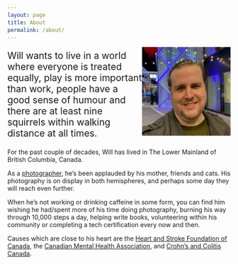 ```yaml
---
layout: page
title: About
permalink: /about/
---
```


<img align="right" src="/assets/images/will.jpg" alt="Picture of Will Ryan" width="200px" />

<p style="font-size: 1.5em">Will wants to live in a world where everyone is treated equally, play is more important than work, people have a good sense of humour and there are at least nine squirrels within walking distance at all times.</p>

For the past couple of decades, Will has lived in The Lower Mainland of British Columbia, Canada.

As a [photographer](/photos/), he’s been applauded by his mother, friends and cats. His photography is on display in both hemispheres, and perhaps some day they will reach even further.

When he’s not working or drinking caffeine in some form, you can find him wishing he had/spent more of his time doing photography, burning his way through 10,000 steps a day, helping write books, volunteering within his community or completing a tech certification every now and then.

Causes which are close to his heart are the [Heart and Stroke Foundation of Canada](http://www.heartandstroke.ca), the [Canadian Mental Health Association](http://www.cmha.ca), and [Crohn’s and Colitis Canada](https://crohnsandcolitis.ca/).
